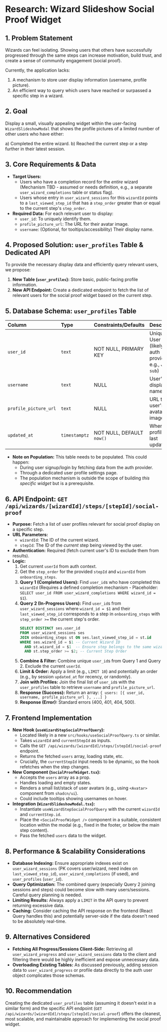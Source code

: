 # Research: Wizard Slideshow Social Proof Widget

## 1. Problem Statement

Wizards can feel isolating. Showing users that others have successfully progressed through the same steps can increase motivation, build trust, and create a sense of community engagement (social proof).

Currently, the application lacks:

1.  A mechanism to store user display information (username, profile picture).
2.  An efficient way to query which users have reached or surpassed a specific step in a wizard.

## 2. Goal

Display a small, visually appealing widget within the user-facing `WizardSlideshowModal` that shows the profile pictures of a limited number of other users who have either:

a)  Completed the entire wizard.
b)  Reached the current step or a step further in their latest session.

## 3. Core Requirements & Data

*   **Target Users:**
    *   Users who have a completion record for the *entire* wizard (Mechanism TBD - assumed or needs definition, e.g., a separate `user_wizard_completions` table or status flag).
    *   Users whose entry in `user_wizard_sessions` for this `wizardId` points to a `last_viewed_step_id` that has a `step_order` greater than or equal to the current step's `step_order`.
*   **Required Data:** For each relevant user to display:
    *   `user_id`: To uniquely identify them.
    *   `profile_picture_url`: The URL for their avatar image.
    *   `username`: (Optional, for tooltips/accessibility) Their display name.

## 4. Proposed Solution: `user_profiles` Table & Dedicated API

To provide the necessary display data and efficiently query relevant users, we propose:

1.  **New Table (`user_profiles`):** Store basic, public-facing profile information.
2.  **New API Endpoint:** Create a dedicated endpoint to fetch the list of relevant users for the social proof widget based on the current step.

## 5. Database Schema: `user_profiles` Table

| Column                | Type          | Constraints/Defaults        | Description                                      |
| :-------------------- | :------------ | :-------------------------- | :----------------------------------------------- |
| `user_id`             | `text`        | NOT NULL, PRIMARY KEY       | Unique User ID (likely from auth provider, e.g., JWT `sub`) |
| `username`            | `text`        | NULL                        | User's display name                              |
| `profile_picture_url` | `text`        | NULL                        | URL to the user's avatar image                   |
| `updated_at`          | `timestamptz` | NOT NULL, DEFAULT `now()`   | When the profile was last updated                |

*   **Note on Population:** This table needs to be populated. This could happen:
    *   During user signup/login by fetching data from the auth provider.
    *   Through a dedicated user profile settings page.
    *   The population mechanism is outside the scope of building *this specific widget* but is a prerequisite.

## 6. API Endpoint: `GET /api/wizards/[wizardId]/steps/[stepId]/social-proof`

*   **Purpose:** Fetch a list of user profiles relevant for social proof display on a specific step.
*   **URL Parameters:**
    *   `wizardId`: The ID of the current wizard.
    *   `stepId`: The ID of the *current* step being viewed by the user.
*   **Authentication:** Required (fetch current user's ID to exclude them from results).
*   **Logic:**
    1.  Get current `userId` from auth context.
    2.  Get the `step_order` for the provided `stepId` and `wizardId` from `onboarding_steps`.
    3.  **Query 1 (Completed Users):** Find `user_id`s who have completed this `wizardId` (Requires a defined completion mechanism - Placeholder: `SELECT user_id FROM user_wizard_completions WHERE wizard_id = $1`).
    4.  **Query 2 (In-Progress Users):** Find `user_id`s from `user_wizard_sessions` where `wizard_id = $1` and their `last_viewed_step_id` corresponds to a step in `onboarding_steps` with `step_order >=` the current step's order.
        ```sql
        SELECT DISTINCT ses.user_id
        FROM user_wizard_sessions ses
        JOIN onboarding_steps st ON ses.last_viewed_step_id = st.id
        WHERE ses.wizard_id = $1 -- Current Wizard ID
          AND st.wizard_id = $1  -- Ensure step belongs to the same wizard
          AND st.step_order >= $2; -- Current Step Order
        ```
    5.  **Combine & Filter:** Combine unique `user_id`s from Query 1 and Query 2. Exclude the current `userId`.
    6.  **Limit & Order:** Apply a limit (e.g., `LIMIT 10`) and potentially an order (e.g., by session `updated_at` for recency, or randomly).
    7.  **Join with Profiles:** Join the final list of `user_id`s with the `user_profiles` table to retrieve `username` and `profile_picture_url`.
    8.  **Response (Success):** Return an array: `{ users: [{ user_id, username, profile_picture_url }, ...] }`
    9.  **Response (Error):** Standard errors (400, 401, 404, 500).

## 7. Frontend Implementation

*   **New Hook (`useWizardStepSocialProofQuery`):**
    *   Located likely in a new `src/hooks/useSocialProofQuery.ts` or similar.
    *   Takes `wizardId` and `currentStepId` as inputs.
    *   Calls the `GET /api/wizards/[wizardId]/steps/[stepId]/social-proof` endpoint.
    *   Returns the fetched `users` array, loading state, etc.
    *   Crucially, the `currentStepId` input needs to be dynamic, so the hook refetches when the step changes.
*   **New Component (`SocialProofWidget.tsx`):**
    *   Accepts the `users` array as a prop.
    *   Handles loading and empty states.
    *   Renders a small list/stack of user avatars (e.g., using `<Avatar>` component from `shadcn/ui`).
    *   Could include tooltips showing usernames on hover.
*   **Integration (`WizardSlideshowModal.tsx`):**
    *   Instantiate `useWizardStepSocialProofQuery` with the current `wizardId` and `currentStep.id`.
    *   Place the `<SocialProofWidget />` component in a suitable, consistent location within the modal (e.g., fixed in the footer, or below the main step content).
    *   Pass the fetched `users` data to the widget.

## 8. Performance & Scalability Considerations

*   **Database Indexing:** Ensure appropriate indexes exist on `user_wizard_sessions` (PK covers user/wizard, need index on `last_viewed_step_id`), `user_wizard_completions` (if used), and `user_profiles` (`user_id`).
*   **Query Optimization:** The combined query (especially Query 2 joining sessions and steps) could become slow with many users/sessions. Careful query planning is needed.
*   **Limiting Results:** Always apply a `LIMIT` in the API query to prevent returning excessive data.
*   **Caching:** Consider caching the API response on the frontend (React Query handles this) and potentially server-side if the data doesn't need to be absolutely real-time.

## 9. Alternatives Considered

*   **Fetching All Progress/Sessions Client-Side:** Retrieving all `user_wizard_progress` and `user_wizard_sessions` data to the client and filtering there would be highly inefficient and expose unnecessary data.
*   **Overloading Existing Tables:** As discussed previously, adding session data to `user_wizard_progress` or profile data directly to the auth user object complicates those schemas.

## 10. Recommendation

Creating the dedicated `user_profiles` table (assuming it doesn't exist in a similar form) and the specific API endpoint (`GET /api/wizards/[wizardId]/steps/[stepId]/social-proof`) offers the cleanest, most scalable, and maintainable approach for implementing the social proof widget. 
